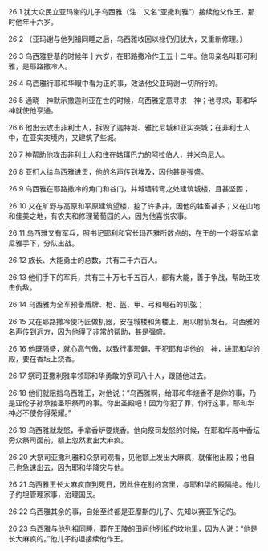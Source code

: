<a id="1"></a>26:1  犹大众民立亚玛谢的儿子乌西雅（注：又名“亚撒利雅”）接续他父作王，那时他年十六岁。  

<a id="2"></a>26:2  （亚玛谢与他列祖同睡之后，乌西雅收回以禄仍归犹大，又重新修理。）  

<a id="3"></a>26:3  乌西雅登基的时候年十六岁，在耶路撒冷作王五十二年。他母亲名叫耶可利雅，是耶路撒冷人。  

<a id="4"></a>26:4  乌西雅行耶和华眼中看为正的事，效法他父亚玛谢一切所行的。  

<a id="5"></a>26:5  通晓　神默示撒迦利亚在世的时候，乌西雅定意寻求　神；他寻求，耶和华　神就使他亨通。  

<a id="6"></a>26:6  他出去攻击非利士人，拆毁了迦特城、雅比尼城和亚实突城；在非利士人中，在亚实突境内，又建筑了些城。  

<a id="7"></a>26:7  神帮助他攻击非利士人和住在姑珥巴力的阿拉伯人，并米乌尼人。  

<a id="8"></a>26:8  亚扪人给乌西雅进贡，他的名声传到埃及，因他甚是强盛。  

<a id="9"></a>26:9  乌西雅在耶路撒冷的角门和谷门，并城墙转弯之处建筑城楼，且甚坚固；  

<a id="10"></a>26:10  又在旷野与高原和平原建筑望楼，挖了许多井，因他的牲畜甚多；又在山地和佳美之地，有农夫和修理葡萄园的人，因为他喜悦农事。  

<a id="11"></a>26:11  乌西雅又有军兵，照书记耶利和官长玛西雅所数点的，在王的一个将军哈拿尼雅手下，分队出战。  

<a id="12"></a>26:12  族长、大能勇士的总数，共有二千六百人。  

<a id="13"></a>26:13  他们手下的军兵，共有三十万七千五百人，都有大能，善于争战，帮助王攻击仇敌。  

<a id="14"></a>26:14  乌西雅为全军预备盾牌、枪、盔、甲、弓和甩石的机弦；  

<a id="15"></a>26:15  又在耶路撒冷使巧匠做机器，安在城楼和角楼上，用以射箭发石。乌西雅的名声传到远方，因为他得了非常的帮助，甚是强盛。  

<a id="16"></a>26:16  他既强盛，就心高气傲，以致行事邪僻，干犯耶和华他的　神，进耶和华的殿，要在香坛上烧香。  

<a id="17"></a>26:17  祭司亚撒利雅率领耶和华勇敢的祭司八十人，跟随他进去。  

<a id="18"></a>26:18  他们就阻挡乌西雅王，对他说：“乌西雅啊，给耶和华烧香不是你的事，乃是亚伦子孙承接圣职祭司的事。你出圣殿吧！因为你犯了罪，你行这事，耶和华　神必不使你得荣耀。”  

<a id="19"></a>26:19  乌西雅就发怒，手拿香炉要烧香。他向祭司发怒的时候，在耶和华殿中香坛旁众祭司面前，额上忽然发出大麻疯。  

<a id="20"></a>26:20  大祭司亚撒利雅和众祭司观看，见他额上发出大麻疯，就催他出殿；他自己也急速出去，因为耶和华降灾与他。  

<a id="21"></a>26:21  乌西雅王长大麻疯直到死日，因此住在别的宫里，与耶和华的殿隔绝。他儿子约坦管理家事，治理国民。  

<a id="22"></a>26:22  乌西雅其余的事，自始至终都是亚摩斯的儿子、先知以赛亚所记的。  

<a id="23"></a>26:23  乌西雅与他列祖同睡，葬在王陵的田间他列祖的坟地里，因为人说：“他是长大麻疯的。”他儿子约坦接续他作王。  
